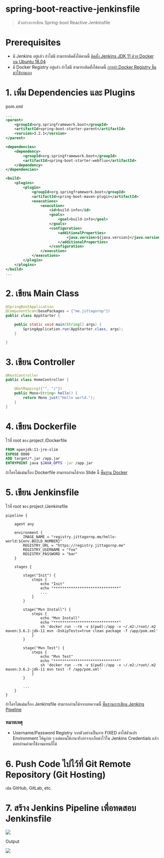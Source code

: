 # spring-boot-reactive-jenkinsfile

> ตัวอย่างการเขียน Spring-boot Reactive Jenkinsfile

# Prerequisites

- มี Jenkins อยู่แล้ว ถ้าไม่มี สามารถติดตั้งได้ตามนี้ [ติดตั้ง Jenkins JDK 11 ด้วย Docker บน Ubuntu 18.04](https://www.jittagornp.me/blog/install-docker-jenkins-jdk-11-on-ubuntu-18.04/?series=jenkins)
- มี Docker Registry อยู่แล้ว ถ้าไม่มี สามารถติดตั้งได้ตามนี้ [การทำ Docker Registry ขึ้นมาใช้งานเอง](https://www.jittagornp.me/blog/install-docker-registry/?series=docker)

# 1. เพิ่ม Dependencies และ Plugins 

pom.xml 
``` xml
...
<parent>
    <groupId>org.springframework.boot</groupId>
    <artifactId>spring-boot-starter-parent</artifactId>
    <version>3.2.1</version>
</parent>

<dependencies>
    <dependency>
        <groupId>org.springframework.boot</groupId>
        <artifactId>spring-boot-starter-webflux</artifactId>
    </dependency>
</dependencies>

<build>
    <plugins>
        <plugin>
            <groupId>org.springframework.boot</groupId>
            <artifactId>spring-boot-maven-plugin</artifactId>
            <executions>        
                <execution>            
                    <id>build-info</id>            
                    <goals>                
                        <goal>build-info</goal>            
                    </goals>        
                    <configuration>                
                        <additionalProperties>                    
                            <java.version>${java.version}</java.version>                                   
                        </additionalProperties>            
                    </configuration>        
                </execution>    
            </executions>
        </plugin>
    </plugins>
</build>
...
```

# 2. เขียน Main Class 

``` java
@SpringBootApplication
@ComponentScan(basePackages = {"me.jittagornp"})
public class AppStarter {

    public static void main(String[] args) {
        SpringApplication.run(AppStarter.class, args);
    }

}
```

# 3. เขียน Controller
``` java
@RestController
public class HomeController {

    @GetMapping({"", "/"})
    public Mono<String> hello() {
        return Mono.just("Hello world.");
    }
}
```

# 4. เขียน Dockerfile

ไว้ที่ root ของ project /Dockerfile 
```dockerfile
FROM openjdk:11-jre-slim
EXPOSE 8080
ADD target/*.jar /app.jar
ENTRYPOINT java $JAVA_OPTS -jar /app.jar
```

ถ้าใครไม่แม่นเรื่อง Dockerfile สามารถอ่านได้จาก Slide นี้ [พื้นฐาน Docker](https://docs.google.com/presentation/d/1NXArkIDFIJMmcvXY63cc5z7jIsbx8SDZqt76RqeuGwU/edit?usp=sharing)

# 5. เขียน Jenkinsfile

ไว้ที่ root ของ project /Jenkinsfile 
```jenkins
pipeline {

    agent any

    environment {
        IMAGE_NAME = "registry.jittagornp.me/hello-world:${env.BUILD_NUMBER}"
        REGISTRY_URL = "https://registry.jittagornp.me"
        REGISTRY_USERNAME = "foo"
        REGISTRY_PASSWORD = "bar"
    }

    stages {

        stage("Init") {
            steps {
                echo "Init"
                echo "******************************"
                ...
            }
        }

        stage("Mvn Install") {
            steps {
                echo "Mvn Install"
                echo "******************************"
                sh 'docker run --rm -v $(pwd):/app -v ~/.m2:/root/.m2 maven:3.6.2-jdk-11 mvn -DskipTests=true clean package -f /app/pom.xml'
            }
        }

        stage("Mvn Test") {
            steps {
                echo "Mvn Test"
                echo "******************************"
                sh 'docker run --rm -v $(pwd):/app -v ~/.m2:/root/.m2 maven:3.6.2-jdk-11 mvn test -f /app/pom.xml'
            }
        }

        ...
    }
}
``` 

ถ้าใครไม่แม่นเรื่อง Jenkinsfile สามารถอ่านได้จากบทความนี้ [พื้นฐานการเขียน Jenkins Pipeline](https://www.jittagornp.me/blog/jenkins-pipeline/?series=jenkins)

### หมายเหตุ

- Username/Password Registry จากตัวอย่างเป็นการ FIXED ค่าใส่ตัวแปร Environment ให้ดูง่าย ๆ แต่ตอนใช้งานจริงอาจจะเก็บค่าไว้ใน Jenkins Credentials แล้วค่อยอ่านค่ามาใช้งานแทนก็ได้ 

# 6. Push Code ไปไว้ที่ Git Remote Repository (Git Hosting)

เช่น GitHub, GitLab, etc.

# 7. สร้าง Jenkins Pipeline เพื่อทดสอบ Jenkinsfile

![](./pipeline.png)

Output

![](./pipeline-output.png)



